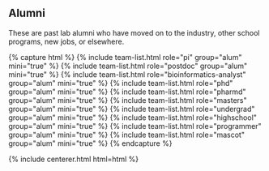<!-- section break -->

## Alumni


These are past lab alumni who have moved on to the industry, other school programs, new jobs, or elsewhere.

{% capture html %}
{% include team-list.html role="pi" group="alum" mini="true" %}
{% include team-list.html role="postdoc" group="alum" mini="true" %}
{% include team-list.html role="bioinformatics-analyst" group="alum" mini="true" %}
{% include team-list.html role="phd" group="alum" mini="true" %}
{% include team-list.html role="pharmd" group="alum" mini="true" %}
{% include team-list.html role="masters" group="alum" mini="true" %}
{% include team-list.html role="undergrad" group="alum" mini="true" %}
{% include team-list.html role="highschool" group="alum" mini="true" %}
{% include team-list.html role="programmer" group="alum" mini="true" %}
{% include team-list.html role="mascot" group="alum" mini="true" %}
{% endcapture %}

{% include centerer.html html=html %}

<!-- section break -->

<!-- ## Funding

{:.center}
Our work is made possible by funding from several organizations. -->

<!-- {%
  include gallery.html
  flat="true"
  fit="false"

  image1="images/team/gordon-and-betty-moore-foundation.png"
  link1="https://www.moore.org/"
  tooltip1="Gordon and Betty Moore Foundation"

  image2="images/team/national-cancer-institute.png"
  link2="https://www.cancer.gov/"
  tooltip2="National Cancer Institute"

  image3="images/team/alex's-lemonade-stand-foundation-for-childhood-cancer.png"
  link3="https://www.alexslemonade.org/"
  tooltip3="Alex's Lemonade Stand Foundation for Childhood Cancer"

  image4="images/team/chan-zuckerberg-initiative.png"
  link4="https://chanzuckerberg.com/"
  tooltip4="Chan Zuckerberg Initiative"

  image5="images/team/cystic-fibrosis-foundation.png"
  link5="https://www.cff.org/"
  tooltip5="Cystic Fibrosis Foundation"

  image6="images/team/alfred-p-sloan-foundation.png"
  link6="https://sloan.org/"
  tooltip6="Alfred P. Sloan Foundation"

  image7="images/team/national-human-genome-research-institute.png"
  link7="https://www.genome.gov/"
  tooltip7="National Human Genome Research Institute"

  image8="images/team/national-heart-lung-and-blood-institute.png"
  link8="https://www.nhlbi.nih.gov/"
  tooltip8="National Heart, Lung, and Blood Institute"

  image9="images/team/national-institute-of-neurological-disorders-and-stroke.png"
  link9="https://www.ninds.nih.gov/"
  tooltip9="National Institute of Neurological Disorders and Stroke"
%} -->

<!-- section break -->
